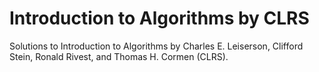 # Introduction to Algorithms by CLRS
Solutions to Introduction to Algorithms by Charles E. Leiserson, Clifford Stein, Ronald Rivest, and Thomas H. Cormen (CLRS).  
